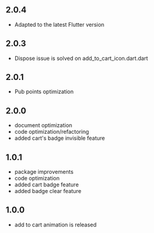 ## 2.0.4

* Adapted to the latest Flutter version

## 2.0.3

* Dispose issue is solved on add_to_cart_icon.dart.dart

## 2.0.1

* Pub points optimization

## 2.0.0

* document optimization
* code optimization/refactoring
* added cart's badge invisible feature

## 1.0.1

* package improvements
* code optimization
* added cart badge feature
* added badge clear feature

## 1.0.0

* add to cart animation is released





